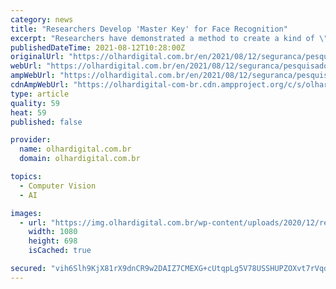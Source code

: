 ```yaml
---
category: news
title: "Researchers Develop 'Master Key' for Face Recognition"
excerpt: "Researchers have demonstrated a method to create a kind of \"master key\" to get around facial recognition technologies"
publishedDateTime: 2021-08-12T10:28:00Z
originalUrl: "https://olhardigital.com.br/en/2021/08/12/seguranca/pesquisadores-desenvolvem-chave-mestra-para-reconhecimento-facial/"
webUrl: "https://olhardigital.com.br/en/2021/08/12/seguranca/pesquisadores-desenvolvem-chave-mestra-para-reconhecimento-facial/"
ampWebUrl: "https://olhardigital.com.br/en/2021/08/12/seguranca/pesquisadores-desenvolvem-chave-mestra-para-reconhecimento-facial/amp/"
cdnAmpWebUrl: "https://olhardigital-com-br.cdn.ampproject.org/c/s/olhardigital.com.br/en/2021/08/12/seguranca/pesquisadores-desenvolvem-chave-mestra-para-reconhecimento-facial/amp/"
type: article
quality: 59
heat: 59
published: false

provider:
  name: olhardigital.com.br
  domain: olhardigital.com.br

topics:
  - Computer Vision
  - AI

images:
  - url: "https://img.olhardigital.com.br/wp-content/uploads/2020/12/reconhecimento_facial_shutterstock_731158624-e1619411279667.jpg"
    width: 1080
    height: 698
    isCached: true

secured: "vih6Slh9KjX81rX9dnCR9w2DAIZ7CMEXG+cUtqpLg5V78USSHUPZOXvt7rVqdzlie2IYA0NixSYlmFg82Jkg1MsFtuRI4hrcN9OU2oYsxOAm4ueoezCzsWeVxRiHTgSaZELTDci2RZJOU5yGScqOkkeHo6kZeDeYfSY6fLS8DgqjmUaay5mZ1KXrn4OFIpK+hsvuS65MINfquziOaWPK+MqwBJtLUnIKP8cba0OS8HAYJXP9gsC9fmVFLGb9LMSIvLPL2gDRy7pw/zjyErSDTvukcr2goHhmnlsLq14mfPg5NEU66cvh0vnkSzUna0Zxz1aG4RpTLq9sNsi7sXzeq3LMvVfslF95RTqmpLheUc8=;DRtJpxfxK4cWc3RrDTB/1A=="
---
```


